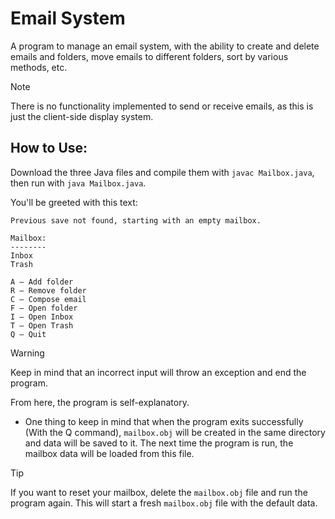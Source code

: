 # Email System
A program to manage an email system, with the ability to create and delete emails and folders, move emails to different folders, sort by various methods, etc.

> [!NOTE]
> There is no functionality implemented to send or receive emails, as this is just the client-side display system. 

## How to Use:
Download the three Java files and compile them with `javac Mailbox.java`, then run with `java Mailbox.java`. 

You'll be greeted with this text:

```
Previous save not found, starting with an empty mailbox.

Mailbox:
--------
Inbox
Trash

A – Add folder
R – Remove folder
C – Compose email
F – Open folder
I – Open Inbox
T – Open Trash
Q – Quit
```

> [!WARNING]
> Keep in mind that an incorrect input will throw an exception and end the program.

From here, the program is self-explanatory. 
- One thing to keep in mind that when the program exits successfully (With the Q command), `mailbox.obj` will be created in the same directory and data will be saved to it. The next time the program is run, the mailbox data will be loaded from this file.

> [!TIP]
> If you want to reset your mailbox, delete the `mailbox.obj` file and run the program again. This will start a fresh `mailbox.obj` file with the default data.
